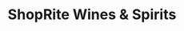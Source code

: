 ---
title: "ShopRite Wines & Spirits"
url: /chester/shoprite-wines-und-spirits/
shop: Spirituosen
---